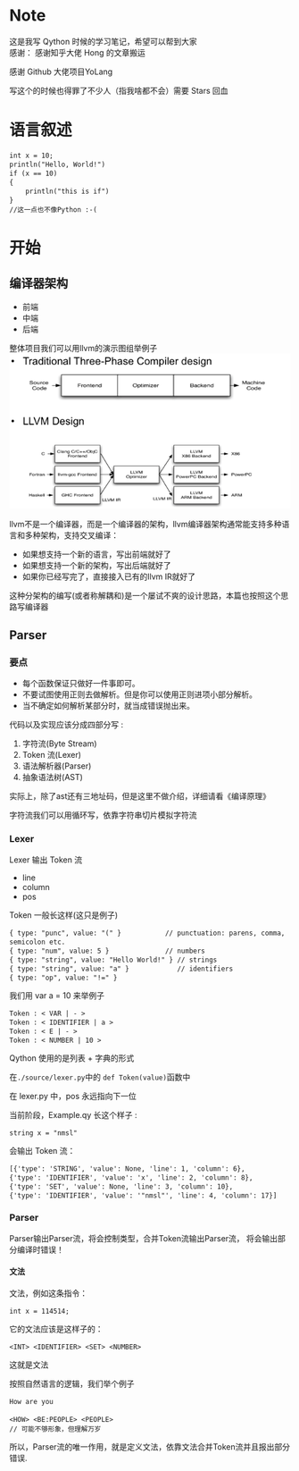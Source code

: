 # Note

这是我写 Qython 时候的学习笔记，希望可以帮到大家 <br>
感谢：
感谢知乎大佬 <a hraf = "https://www.zhihu.com/people/llwanghong">Hong</a> 的文章搬运

感谢 Github 大佬项目<a hraf = "https://github.com/PowerAngelXD/YoLang">YoLang</a>

写这个的时候也得罪了不少人（指我啥都不会）需要 Stars 回血

# 语言叙述

    int x = 10;
    println("Hello, World!")
    if (x == 10)
    {
        println("this is if")
    }
    //这一点也不像Python :-(

# 开始

## 编译器架构

-   前端
-   中端
-   后端

整体项目我们可以用llvm的演示图组举例子
![llvm](./llvm.png " ") 

llvm不是一个编译器，而是一个编译器的架构，llvm编译器架构通常能支持多种语言和多种架构，支持交叉编译：

-   如果想支持一个新的语言，写出前端就好了
-   如果想支持一个新的架构，写出后端就好了
-   如果你已经写完了，直接接入已有的llvm IR就好了

这种分架构的编写(或者称解耦和)是一个屡试不爽的设计思路，本篇也按照这个思路写编译器

## Parser

### 要点

-   每个函数保证只做好一件事即可。
-   不要试图使用正则去做解析。但是你可以使用正则进项小部分解析。
-   当不确定如何解析某部分时，就当成错误抛出来。

代码以及实现应该分成四部分写 :

1. 字符流(Byte Stream)
2. Token 流(Lexer)
3. 语法解析器(Parser)
4. 抽象语法树(AST)

实际上，除了ast还有三地址码，但是这里不做介绍，详细请看《编译原理》

字符流我们可以用循环写，依靠字符串切片模拟字符流

### Lexer
Lexer 输出 Token 流
-   line
-   column
-   pos

Token 一般长这样(这只是例子)

    { type: "punc", value: "(" }           // punctuation: parens, comma, semicolon etc.
    { type: "num", value: 5 }              // numbers
    { type: "string", value: "Hello World!" } // strings
    { type: "string", value: "a" }            // identifiers
    { type: "op", value: "!=" }

我们用 var a = 10 来举例子

    Token : < VAR | - >
    Token : < IDENTIFIER | a >
    Token : < E | - >
    Token : < NUMBER | 10 >

Qython 使用的是列表 + 字典的形式

在`./source/lexer.py`中的 `def Token(value)`函数中

在 lexer.py 中，pos 永远指向下一位

当前阶段，Example.qy 长这个样子 :

    string x = "nmsl"

会输出 Token 流：


    [{'type': 'STRING', 'value': None, 'line': 1, 'column': 6},
    {'type': 'IDENTIFIER', 'value': 'x', 'line': 2, 'column': 8},
    {'type': 'SET', 'value': None, 'line': 3, 'column': 10},
    {'type': 'IDENTIFIER', 'value': '"nmsl"', 'line': 4, 'column': 17}]

### Parser

Parser输出Parser流，将会控制类型，合并Token流输出Parser流，
将会输出部分编译时错误！


#### 文法

文法，例如这条指令：

    int x = 114514;

它的文法应该是这样子的：

    <INT> <IDENTIFIER> <SET> <NUMBER>

这就是文法

按照自然语言的逻辑，我们举个例子

    How are you

    <HOW> <BE:PEOPLE> <PEOPLE>
    // 可能不够形象，但理解万岁

所以，Parser流的唯一作用，就是定义文法，依靠文法合并Token流并且报出部分错误.

